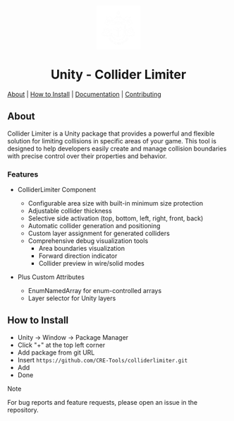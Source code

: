 <p align="center">
    <img width="100" height="100" src="/Documentation~/logos/1024x.png" align="center" />
</p>

<h1 align="center">Unity - Collider Limiter</h1>

[About](#about) | [How to Install](#how-to-install) | <a href="/Documentation~/UserManual.md">Documentation</a> | <a href="/Documentation~/CONTRIBUTING.md">Contributing</a>

## About

Collider Limiter is a Unity package that provides a powerful and flexible solution for limiting collisions in specific areas of your game. This tool is designed to help developers easily create and manage collision boundaries with precise control over their properties and behavior.

### Features
- ColliderLimiter Component
    - Configurable area size with built-in minimum size protection
    - Adjustable collider thickness
    - Selective side activation (top, bottom, left, right, front, back)
    - Automatic collider generation and positioning
    - Custom layer assignment for generated colliders
    - Comprehensive debug visualization tools
        - Area boundaries visualization
        - Forward direction indicator
        - Collider preview in wire/solid modes

- Plus Custom Attributes
    - EnumNamedArray for enum-controlled arrays
    - Layer selector for Unity layers

## How to Install

- Unity -> Window -> Package Manager  
- Click "+" at the top left corner  
- Add package from git URL  
- Insert `https://github.com/CRE-Tools/colliderlimiter.git`
- Add  
- Done

> [!NOTE]
> For bug reports and feature requests, please open an issue in the repository.
